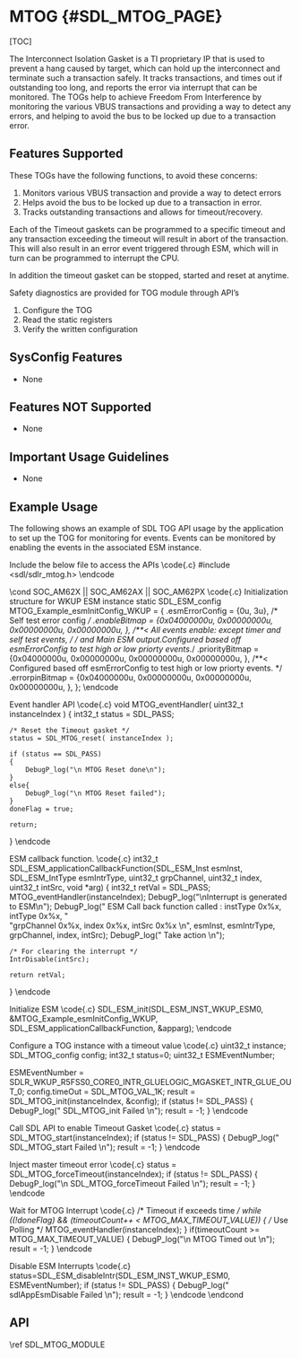 # MTOG {#SDL_MTOG_PAGE}

[TOC]

The Interconnect Isolation Gasket is a TI proprietary IP that is used to prevent a hang caused by target, which can hold up the interconnect and terminate such a transaction safely. It tracks transactions, and times out if outstanding too long, and reports the error via interrupt that can be monitored.
The TOGs help to achieve Freedom From Interference by monitoring the various VBUS transactions and providing a way to detect any errors, and helping to avoid the bus to be locked up due to a transaction error.

## Features Supported

These TOGs have the following functions, to avoid these concerns:

1. Monitors various VBUS transaction and provide a way to detect errors
2. Helps avoid the bus to be locked up due to a transaction in error.
3. Tracks outstanding transactions and allows for timeout/recovery.

Each of the Timeout gaskets can be programmed to a specific timeout and any transaction exceeding the timeout will result in abort of the transaction. This will also result in an error event triggered through ESM, which will in turn can be programmed to interrupt the CPU.

 In addition the timeout gasket can be stopped, started and reset at anytime.

 Safety diagnostics are provided for TOG module through API’s

1. Configure the TOG
2. Read the static registers
3. Verify the written configuration

## SysConfig Features

- None

## Features NOT Supported

- None

## Important Usage Guidelines

- None

## Example Usage
The following shows an example of SDL TOG API usage by the application to set up the TOG for monitoring for events. Events can be monitored by enabling the events in the associated ESM instance.

Include the below file to access the APIs
\code{.c}
#include <sdl/sdlr_mtog.h>
\endcode

\cond SOC_AM62X || SOC_AM62AX || SOC_AM62PX
\code{.c}
Initialization structure for WKUP ESM instance
static SDL_ESM_config MTOG_Example_esmInitConfig_WKUP =
{
    .esmErrorConfig = {0u, 3u}, /* Self test error config */
    .enableBitmap = {0x04000000u, 0x00000000u, 0x00000000u, 0x00000000u,
                },
     /**< All events enable: except timer and self test  events, */
    /*    and Main ESM output.Configured based off esmErrorConfig to test high or low priorty events.*/
    .priorityBitmap = {0x04000000u, 0x00000000u, 0x00000000u, 0x00000000u,
                },
    /**< Configured based off esmErrorConfig to test high or low priorty events. */
    .errorpinBitmap = {0x04000000u, 0x00000000u, 0x00000000u, 0x00000000u,
                },
};
\endcode

Event handler API
\code{.c}
void MTOG_eventHandler( uint32_t instanceIndex )
{
    int32_t status = SDL_PASS;

    /* Reset the Timeout gasket */
    status = SDL_MTOG_reset( instanceIndex );

    if (status == SDL_PASS)
    {
        DebugP_log("\n MTOG Reset done\n");
    }
    else{
        DebugP_log("\n MTOG Reset failed");
    }
    doneFlag = true;

    return;
}
\endcode

ESM callback function.
\code{.c}
int32_t SDL_ESM_applicationCallbackFunction(SDL_ESM_Inst esmInst, SDL_ESM_IntType esmIntrType,
                                            uint32_t grpChannel,  uint32_t index, uint32_t intSrc, void *arg)
{
    int32_t retVal = SDL_PASS;
    MTOG_eventHandler(instanceIndex);
    DebugP_log("\nInterrupt is generated to ESM\n");
    DebugP_log("    ESM Call back function called : instType 0x%x, intType 0x%x, " \
                "grpChannel 0x%x, index 0x%x, intSrc 0x%x \n",
                esmInst, esmIntrType, grpChannel, index, intSrc);
    DebugP_log("  Take action \n");

    /* For clearing the interrupt */
    IntrDisable(intSrc);

    return retVal;
}
\endcode

Initialize ESM
\code{.c}
SDL_ESM_init(SDL_ESM_INST_WKUP_ESM0, &MTOG_Example_esmInitConfig_WKUP, SDL_ESM_applicationCallbackFunction, &apparg);
\endcode

Configure a TOG instance with a timeout value
\code{.c}
uint32_t instance;
SDL_MTOG_config config;
int32_t status=0;
uint32_t ESMEventNumber;

ESMEventNumber	   = SDLR_WKUP_R5FSS0_CORE0_INTR_GLUELOGIC_MGASKET_INTR_GLUE_OUT_0;
config.timeOut 	   = SDL_MTOG_VAL_1K;
result = SDL_MTOG_init(instanceIndex, &config);
if (status != SDL_PASS)
{
    DebugP_log("   SDL_MTOG_init Failed \n");
    result = -1;
}
\endcode

Call SDL API to enable Timeout Gasket
\code{.c}
status = SDL_MTOG_start(instanceIndex);
if (status != SDL_PASS)
{
    DebugP_log("   SDL_MTOG_start Failed \n");
    result = -1;
}
\endcode

Inject master timeout error
\code{.c}
status = SDL_MTOG_forceTimeout(instanceIndex);
if (status != SDL_PASS)
{
    DebugP_log("\n SDL_MTOG_forceTimeout Failed \n");
    result = -1;
}
\endcode

Wait for MTOG Interrupt
\code{.c}
/* Timeout if exceeds time */
while ((!doneFlag)
        && (timeoutCount++ < MTOG_MAX_TIMEOUT_VALUE))
{
	/* Use Polling */
    MTOG_eventHandler(instanceIndex);
}
if(timeoutCount >= MTOG_MAX_TIMEOUT_VALUE)
{
    DebugP_log("\n MTOG Timed out  \n");
    result = -1;
}
\endcode

Disable ESM Interrupts
\code{.c}
status=SDL_ESM_disableIntr(SDL_ESM_INST_WKUP_ESM0, ESMEventNumber);
if (status != SDL_PASS)
{
    DebugP_log("   sdlAppEsmDisable Failed \n");
    result = -1;
}
\endcode
\endcond

## API

\ref SDL_MTOG_MODULE
